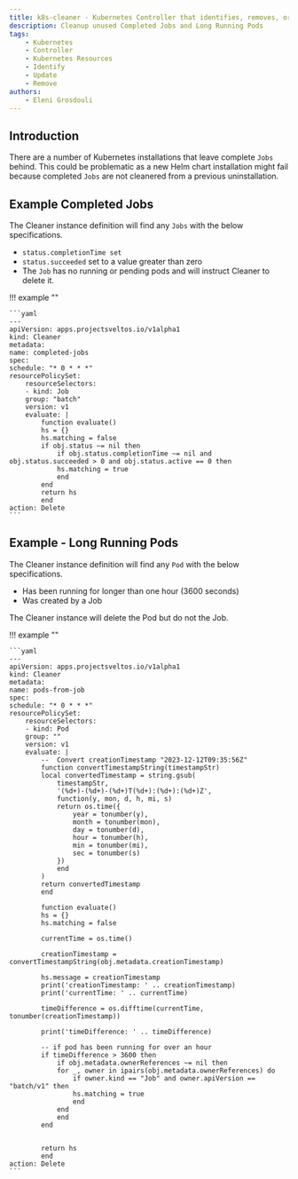 ```yaml
---
title: k8s-cleaner - Kubernetes Controller that identifies, removes, or updates stale/orphaned or unhealthy resources
description: Cleanup unused Completed Jobs and Long Running Pods
tags:
    - Kubernetes
    - Controller
    - Kubernetes Resources
    - Identify
    - Update
    - Remove
authors:
    - Eleni Grosdouli
---
```


## Introduction

There are a number of Kubernetes installations that leave complete `Jobs` behind. This could be problematic as a new Helm chart installation might fail because completed `Jobs` are not cleanered from a previous uninstallation.

## Example Completed Jobs

The Cleaner instance definition will find any `Jobs` with the below specifications.

- `status.completionTime set`
- `status.succeeded` set to a value greater than zero
- The `Job` has no running or pending pods and will instruct Cleaner to delete it.


!!! example ""

    ```yaml
    ---
    apiVersion: apps.projectsveltos.io/v1alpha1
    kind: Cleaner
    metadata:
    name: completed-jobs
    spec:
    schedule: "* 0 * * *"
    resourcePolicySet:
        resourceSelectors:
        - kind: Job
        group: "batch"
        version: v1
        evaluate: |
            function evaluate()
            hs = {}
            hs.matching = false
            if obj.status ~= nil then
                if obj.status.completionTime ~= nil and obj.status.succeeded > 0 and obj.status.active == 0 then
                hs.matching = true
                end
            end
            return hs
            end
    action: Delete
    ```

## Example - Long Running Pods

The Cleaner instance definition will find any `Pod` with the below specifications.

- Has been running for longer than one hour (3600 seconds)
- Was created by a Job

The Cleaner instance will delete the Pod but do not the Job.


!!! example ""

    ```yaml
    ---
    apiVersion: apps.projectsveltos.io/v1alpha1
    kind: Cleaner
    metadata:
    name: pods-from-job
    spec:
    schedule: "* 0 * * *"
    resourcePolicySet:
        resourceSelectors:
        - kind: Pod
        group: ""
        version: v1
        evaluate: |
            --  Convert creationTimestamp "2023-12-12T09:35:56Z"
            function convertTimestampString(timestampStr)
            local convertedTimestamp = string.gsub(
                timestampStr,
                '(%d+)-(%d+)-(%d+)T(%d+):(%d+):(%d+)Z',
                function(y, mon, d, h, mi, s)
                return os.time({
                    year = tonumber(y),
                    month = tonumber(mon),
                    day = tonumber(d),
                    hour = tonumber(h),
                    min = tonumber(mi),
                    sec = tonumber(s)
                })
                end
            )
            return convertedTimestamp
            end

            function evaluate()
            hs = {}
            hs.matching = false

            currentTime = os.time()

            creationTimestamp = convertTimestampString(obj.metadata.creationTimestamp)

            hs.message = creationTimestamp
            print('creationTimestamp: ' .. creationTimestamp)
            print('currentTime: ' .. currentTime)

            timeDifference = os.difftime(currentTime, tonumber(creationTimestamp))

            print('timeDifference: ' .. timeDifference)

            -- if pod has been running for over an hour
            if timeDifference > 3600 then
                if obj.metadata.ownerReferences ~= nil then
                for _, owner in ipairs(obj.metadata.ownerReferences) do
                    if owner.kind == "Job" and owner.apiVersion == "batch/v1" then
                    hs.matching = true
                    end
                end
                end
            end


            return hs
            end
    action: Delete
    ```
